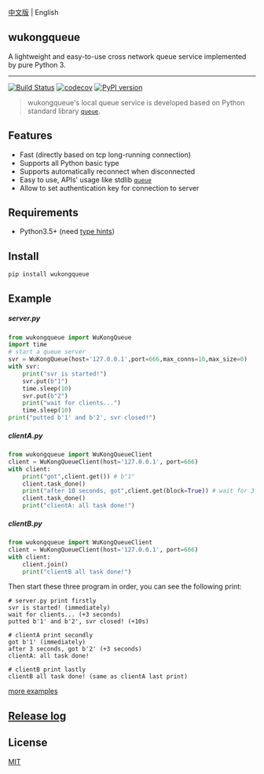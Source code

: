 [中文版][Chinese] | English

## wukongqueue

A lightweight and easy-to-use cross network queue service implemented by pure Python 3.

---
[![Build Status](https://travis-ci.com/chaseSpace/wukongqueue.svg?branch=master)](https://travis-ci.com/chaseSpace/wukongqueue)
[![codecov](https://codecov.io/gh/chaseSpace/WukongQueue/branch/master/graph/badge.svg)](https://codecov.io/gh/chaseSpace/WukongQueue)
[![PyPI version](https://badge.fury.io/py/wukongqueue.svg)](https://badge.fury.io/py/wukongqueue)

> wukongqueue's local queue service is developed based on Python standard library [`queue`][1].


## Features
* Fast (directly based on tcp long-running connection)
* Supports all Python basic type
* Supports automatically reconnect when disconnected
* Easy to use, APIs' usage like stdlib [`queue`][1]
* Allow to set authentication key for connection to server


## Requirements
* Python3.5+ (need [type hints](https://www.python.org/dev/peps/pep-0484/))

## Install
`pip install wukongqueue`
 
## Example
##### server.py
```python
from wukongqueue import WuKongQueue
import time
# start a queue server
svr = WuKongQueue(host='127.0.0.1',port=666,max_conns=10,max_size=0)
with svr:
    print("svr is started!")
    svr.put(b"1")
    time.sleep(10)
    svr.put(b"2")
    print("wait for clients...")
    time.sleep(10)
print("putted b'1' and b'2', svr closed!")
```

##### clientA.py
```python
from wukongqueue import WuKongQueueClient
client = WuKongQueueClient(host='127.0.0.1', port=666)
with client:
    print("got",client.get()) # b"1"
    client.task_done()
    print("after 10 seconds, got",client.get(block=True)) # wait for 3 seconds, then print b"2"
    client.task_done()
    print("clientA: all task done!")
```

##### clientB.py
```python
from wukongqueue import WuKongQueueClient
client = WuKongQueueClient(host='127.0.0.1', port=666)
with client:
    client.join()
    print("clientB all task done!")
```
Then start these three program in order, you can see the following print:
```
# server.py print firstly
svr is started! (immediately)
wait for clients... (+3 seconds)
putted b'1' and b'2', svr closed! (+10s)

# clientA print secondly
got b'1' (immediately)
after 3 seconds, got b'2' (+3 seconds)
clientA: all task done!

# clientB print lastly
clientB all task done! (same as clientA last print)
```


[more examples](https://github.com/chaseSpace/wukongqueue/blob/master/_examples)


## [Release log](https://github.com/chaseSpace/wukongqueue/blob/master/RELEASELOG.md)

## License
[MIT](https://github.com/chaseSpace/WukongQueue/blob/master/LICENSE)

[1]: https://docs.python.org/3.6/library/queue.html
[Chinese]: https://github.com/chaseSpace/wukongqueue/blob/master/README.md
[English]: https://github.com/chaseSpace/wukongqueue/blob/master/README_ENG.md